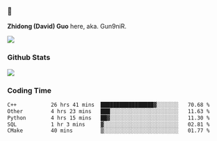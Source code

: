 ### 👋 

**Zhidong (David) Guo** here, aka. Gun9niR.

![](https://komarev.com/ghpvc/?username=Gun9niR&label=Total+Views)

### Github Stats

<img src="https://github-readme-stats.vercel.app/api?username=Gun9niR&count_private=true&show_icons=true&theme=vue-dark&hide_title=true">

### Coding Time

<!--START_SECTION:waka-->

```txt
C++           26 hrs 41 mins  █████████████████▓░░░░░░░   70.68 %
Other         4 hrs 23 mins   ███░░░░░░░░░░░░░░░░░░░░░░   11.63 %
Python        4 hrs 15 mins   ██▓░░░░░░░░░░░░░░░░░░░░░░   11.30 %
SQL           1 hr 3 mins     ▓░░░░░░░░░░░░░░░░░░░░░░░░   02.81 %
CMake         40 mins         ▒░░░░░░░░░░░░░░░░░░░░░░░░   01.77 %
```

<!--END_SECTION:waka-->
